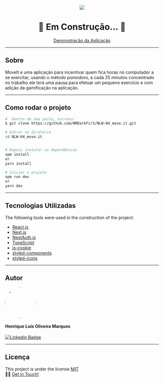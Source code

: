 <p align="center" >
  <img align="center" src="https://user-images.githubusercontent.com/65872394/109370045-80ad0580-787d-11eb-838c-03cbe0ab0880.png" />
</p>

<h1 align="center">
  🚧 Em Construção... 🚧
</h1>

<p align="center" >
  <a href="https://moveit-lime-ten.vercel.app">Demonstração da Aplicação</a>
</p>
  
<hr>

## Sobre
MoveIt e uma aplicação para incentivar quem fica horas no computador a se exercitar, usando o método pomodoro, a cada 25 minutos concentrado no trabalho ele terá uma pausa para efetuar um pequeno exercício e com adição da gamificação na aplicação.

<hr>

## Como rodar o projeto

```bash
#  Dentro de uma pasta, escreva:
$ git clone https://github.com/HMDarkFir3/NLW-04_move.it.git

# Entrar no diretório
cd NLW-04_move.it


# Depois instalar as dependências
npm install  
or 
yarn install

# Iniciar o projeto
npm run dev
or
yarn dev
```

<hr>

## Tecnologias Utilizadas
 
The following tools were used in the construction of the project:

- [React.js](https://reactjs.org)
- [Next.js](https://nextjs.org)
- [NextAuth.js](https://next-auth.js.org)
- [TypeScript](https://www.typescriptlang.org)
- [js-cookie](https://github.com/js-cookie/js-cookie)
- [styled-components](https://styled-components.com)
- [styled-icons](https://styled-icons.js.org)

<hr>

## Autor

<img style="border-radius: 50%;" src="https://github.com/HMDarkFir3.png" width="100px;" alt=""/>
 <h4>Henrique Luís Oliveira Marques</h4>

[![Linkedin Badge](https://img.shields.io/badge/-Henrique-blue?style=flat-square&logo=Linkedin&logoColor=white&link=https://www.linkedin.com/in/henrique-luís-oliveira-marques-3406361a7/)](https://www.linkedin.com/in/henrique-luís-oliveira-marques-3406361a7/) 

<hr>

## Licença
This project is under the license [MIT](./LICENSE)
<br>
👋🏽 [Get in Touch!](https://www.linkedin.com/in/henrique-luís-oliveira-marques-3406361a7/)

